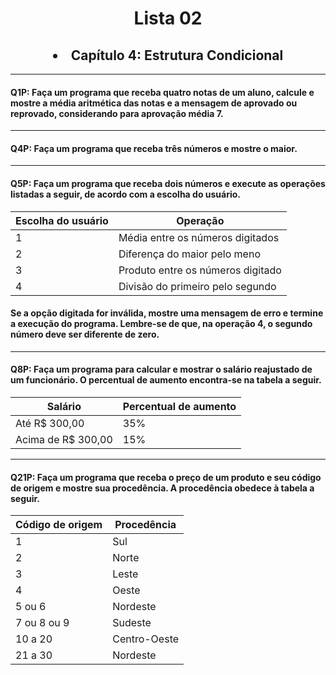  <h1 align="center"> Lista 02 </h1>
 <h2 align="center"> <li>Capítulo 4: Estrutura Condicional </li></h2>

 ---
<h4> Q1P: Faça um programa que receba quatro notas de um aluno, calcule e mostre a média aritmética das notas e a mensagem de aprovado ou reprovado, considerando para aprovação média 7.</h4>

---
<h4> Q4P: Faça um programa que receba três números e mostre o maior.</h4>

---
<h4> Q5P: Faça um programa que receba dois números e execute as operações listadas a seguir, de acordo com a escolha do usuário.</h4>

| Escolha do usuário  |          Operação                 |
| ------------------- | --------------------------------- |
|           1         | Média entre os números digitados  |
|           2         | Diferença do maior pelo meno      |
|           3         | Produto entre os números digitado |
|           4         | Divisão do primeiro pelo segundo  |

<h4>Se a opção digitada for inválida, mostre uma mensagem de erro e termine a execução do programa.
Lembre-se de que, na operação 4, o segundo número deve ser diferente de zero.</h4>

---
<h4> Q8P: Faça um programa para calcular e mostrar o salário reajustado de um funcionário. O percentual de aumento
encontra-se na tabela a seguir.</h4>

|     Salário         | Percentual de aumento |
| ------------------- | --------------------- |
| Até R$ 300,00       |          35%          |
| Acima de R$ 300,00  |          15%          |


---

<h4> Q21P: Faça um programa que receba o preço de um produto e seu código de origem e mostre sua procedência.
A procedência obedece à tabela a seguir.</h4>

| Código de origem  |  Procedência |
| ----------------- | ------------ |
|       1           |    Sul       |
|       2           |    Norte     |
|       3           |    Leste     |
|       4           |    Oeste     |
|     5 ou 6        |    Nordeste  |
|   7 ou 8 ou 9     |    Sudeste   |
|     10 a 20       | Centro-Oeste |
|     21 a 30       |    Nordeste  |
